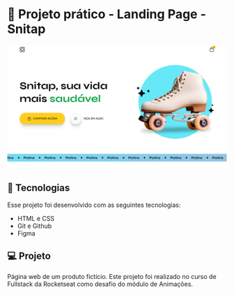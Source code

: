 <h1> 🚀 Projeto prático - Landing Page - Snitap</h1>

<p align="center">
  <img alt="License" src="./assets/readme.png">
</p>

## 🚀 Tecnologias

Esse projeto foi desenvolvido com as seguintes tecnologias:

- HTML e CSS
- Git e Github
- Figma

## 💻 Projeto

Página web de um produto fictício.
Este projeto foi realizado no curso de Fullstack da Rocketseat como desafio do módulo de Animações.
